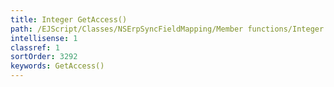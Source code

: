 ```yaml
---
title: Integer GetAccess()
path: /EJScript/Classes/NSErpSyncFieldMapping/Member functions/Integer GetAccess()
intellisense: 1
classref: 1
sortOrder: 3292
keywords: GetAccess()
---
```





